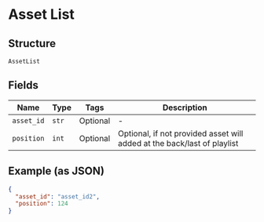 
# Asset List

## Structure

`AssetList`

## Fields

| Name | Type | Tags | Description |
|  --- | --- | --- | --- |
| `asset_id` | `str` | Optional | - |
| `position` | `int` | Optional | Optional, if not provided asset will added at the back/last of playlist |

## Example (as JSON)

```json
{
  "asset_id": "asset_id2",
  "position": 124
}
```

